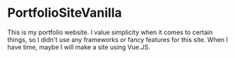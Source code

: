 # PortfolioSiteVanilla
This is my portfolio website. I value simplicity when it comes to certain things, so I didn't use any frameworks or fancy features for this site. When I have time, maybe I will make a site using Vue.JS.
